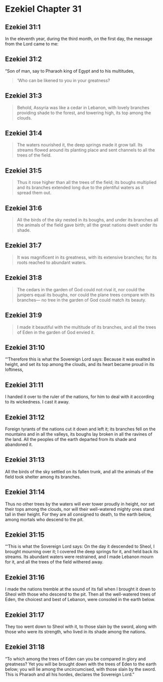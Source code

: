 # Ezekiel Chapter 31

## Ezekiel 31:1

In the eleventh year, during the third month, on the first day, the message from the Lord came to me:

## Ezekiel 31:2

“Son of man, say to Pharaoh king of Egypt and to his multitudes,

> ‘Who can be likened to you in your greatness?

## Ezekiel 31:3

> Behold, Assyria was like a cedar in Lebanon,
> with lovely branches providing shade to the forest,
> and towering high,
> its top among the clouds.

## Ezekiel 31:4

> The waters nourished it, the deep springs made it grow tall.
> Its streams flowed around its planting place
> and sent channels to all the trees of the field.

## Ezekiel 31:5

> Thus it rose higher than all the trees of the field;
> its boughs multiplied and its branches extended long
> due to the plentiful waters as it spread them out.

## Ezekiel 31:6

> All the birds of the sky nested in its boughs,
> and under its branches all the animals of the field gave birth;
> all the great nations dwelt under its shade.

## Ezekiel 31:7

> It was magnificent in its greatness, with its extensive branches;
> for its roots reached to abundant waters.

## Ezekiel 31:8

> The cedars in the garden of God could not rival it,
> nor could the junipers equal its boughs,
> nor could the plane trees compare with its branches—
> no tree in the garden of God could match its beauty.

## Ezekiel 31:9

> I made it beautiful with the multitude of its branches,
> and all the trees of Eden in the garden of God envied it.

## Ezekiel 31:10

“‘Therefore this is what the Sovereign Lord says: Because it was exalted in height, and set its top among the clouds, and its heart became proud in its loftiness,

## Ezekiel 31:11

I handed it over to the ruler of the nations, for him to deal with it according to its wickedness. I cast it away.

## Ezekiel 31:12

Foreign tyrants of the nations cut it down and left it; its branches fell on the mountains and in all the valleys, its boughs lay broken in all the ravines of the land. All the peoples of the earth departed from its shade and abandoned it.

## Ezekiel 31:13

All the birds of the sky settled on its fallen trunk, and all the animals of the field took shelter among its branches.

## Ezekiel 31:14

Thus no other trees by the waters will ever tower proudly in height, nor set their tops among the clouds, nor will their well-watered mighty ones stand tall in their height. For they are all consigned to death, to the earth below, among mortals who descend to the pit.

## Ezekiel 31:15

“‘This is what the Sovereign Lord says: On the day it descended to Sheol, I brought mourning over it; I covered the deep springs for it, and held back its streams. Its abundant waters were restrained, and I made Lebanon mourn for it, and all the trees of the field withered away.

## Ezekiel 31:16

I made the nations tremble at the sound of its fall when I brought it down to Sheol with those who descend to the pit. Then all the well-watered trees of Eden, the choicest and best of Lebanon, were consoled in the earth below.

## Ezekiel 31:17

They too went down to Sheol with it, to those slain by the sword, along with those who were its strength, who lived in its shade among the nations.

## Ezekiel 31:18

“To which among the trees of Eden can you be compared in glory and greatness? Yet you will be brought down with the trees of Eden to the earth below; you will lie among the uncircumcised, with those slain by the sword. This is Pharaoh and all his hordes, declares the Sovereign Lord.”
